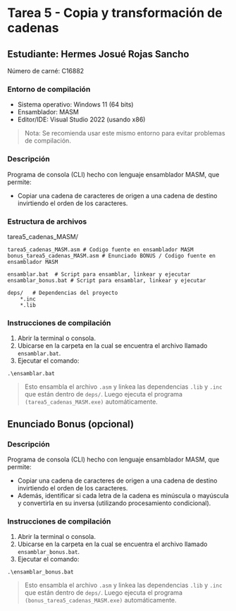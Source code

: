 # Tarea 5 - Copia y transformación de cadenas

## Estudiante: Hermes Josué Rojas Sancho

Número de carné: C16882

### Entorno de compilación

- Sistema operativo: Windows 11 (64 bits)
- Ensamblador: MASM
- Editor/IDE: Visual Studio 2022 (usando x86)

> Nota: Se recomienda usar este mismo entorno para evitar problemas de compilación.

### Descripción

Programa de consola (CLI) hecho con lenguaje ensamblador MASM, que permite:

- Copiar una cadena de caracteres de origen a una cadena de destino invirtiendo el orden de los caracteres.

### Estructura de archivos

tarea5_cadenas_MASM/

    tarea5_cadenas_MASM.asm # Codigo fuente en ensamblador MASM
    bonus_tarea5_cadenas_MASM.asm # Enunciado BONUS / Codigo fuente en ensamblador MASM

    ensamblar.bat  # Script para ensamblar, linkear y ejecutar
    ensamblar_bonus.bat # Script para ensamblar, linkear y ejecutar
    
    deps/   # Dependencias del proyecto
        *.inc
        *.lib
        

### Instrucciones de compilación

1. Abrir la terminal o consola.
2. Ubicarse en la carpeta en la cual se encuentra el archivo llamado `ensamblar.bat`.
3. Ejecutar el comando:

```
.\ensamblar.bat
```

> Esto ensambla el archivo `.asm` y linkea las dependencias `.lib` y `.inc` que están dentro de `deps/`. Luego ejecuta el programa `(tarea5_cadenas_MASM.exe)` automáticamente.

## Enunciado Bonus (opcional)

### Descripción

Programa de consola (CLI) hecho con lenguaje ensamblador MASM, que permite:

- Copiar una cadena de caracteres de origen a una cadena de destino invirtiendo el orden de los caracteres.
- Además, identificar si cada letra de la cadena es minúscula o mayúscula y convertirla en su inversa (utilizando procesamiento condicional).

### Instrucciones de compilación

1. Abrir la terminal o consola.
2. Ubicarse en la carpeta en la cual se encuentra el archivo llamado `ensamblar_bonus.bat`.
3. Ejecutar el comando:

```
.\ensamblar_bonus.bat
```

> Esto ensambla el archivo `.asm` y linkea las dependencias `.lib` y `.inc` que están dentro de `deps/`. Luego ejecuta el programa `(bonus_tarea5_cadenas_MASM.exe)` automáticamente.
